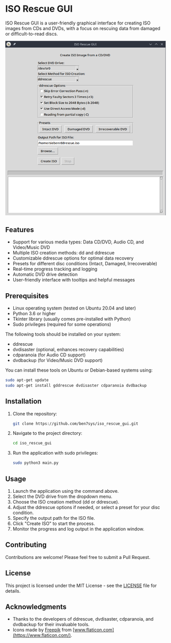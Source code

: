 # ISO Rescue GUI

ISO Rescue GUI is a user-friendly graphical interface for creating ISO images from CDs and DVDs, with a focus on rescuing data from damaged or difficult-to-read discs.

![ISO Rescue GUI Screenshot](gui1.png)

## Features

- Support for various media types: Data CD/DVD, Audio CD, and Video/Music DVD
- Multiple ISO creation methods: dd and ddrescue
- Customizable ddrescue options for optimal data recovery
- Presets for different disc conditions (Intact, Damaged, Irrecoverable)
- Real-time progress tracking and logging
- Automatic DVD drive detection
- User-friendly interface with tooltips and helpful messages

## Prerequisites

- Linux operating system (tested on Ubuntu 20.04 and later)
- Python 3.6 or higher
- Tkinter library (usually comes pre-installed with Python)
- Sudo privileges (required for some operations)

The following tools should be installed on your system:

- ddrescue
- dvdisaster (optional, enhances recovery capabilities)
- cdparanoia (for Audio CD support)
- dvdbackup (for Video/Music DVD support)

You can install these tools on Ubuntu or Debian-based systems using:

```bash
sudo apt-get update
sudo apt-get install gddrescue dvdisaster cdparanoia dvdbackup
```

## Installation

1. Clone the repository:
   ```bash
   git clone https://github.com/ben7sys/iso_rescue_gui.git
   ```

2. Navigate to the project directory:
   ```bash
   cd iso_rescue_gui
   ```

3. Run the application with sudo privileges:
   ```bash
   sudo python3 main.py
   ```

## Usage

1. Launch the application using the command above.
2. Select the DVD drive from the dropdown menu.
3. Choose the ISO creation method (dd or ddrescue).
4. Adjust the ddrescue options if needed, or select a preset for your disc condition.
5. Specify the output path for the ISO file.
6. Click "Create ISO" to start the process.
7. Monitor the progress and log output in the application window.

## Contributing

Contributions are welcome! Please feel free to submit a Pull Request.

## License

This project is licensed under the MIT License - see the [LICENSE](LICENSE) file for details.

## Acknowledgments

- Thanks to the developers of ddrescue, dvdisaster, cdparanoia, and dvdbackup for their invaluable tools.
- Icons made by [Freepik](https://www.freepik.com) from [www.flaticon.com](https://www.flaticon.com/).